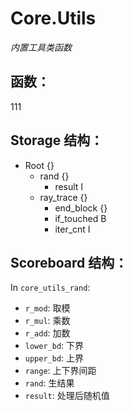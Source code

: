 <!--
 * @Date: 2024-05-10 14:28:44
 * @Author: DarkskyX15
 * @LastEditTime: 2024-05-11 01:19:51
-->

# Core.Utils  

*内置工具类函数*  

## 函数：  

111

## Storage 结构：  

- Root {}
  - rand {}
    - result I
  - ray_trace {}
    - end_block {}
    - if_touched B
    - iter_cnt I

## Scoreboard 结构：  

In `core_utils_rand`:  

- `r_mod`: 取模
- `r_mul`: 乘数
- `r_add`: 加数
- `lower_bd`: 下界
- `upper_bd`: 上界
- `range`: 上下界间距
- `rand`: 生结果
- `result`: 处理后随机值
